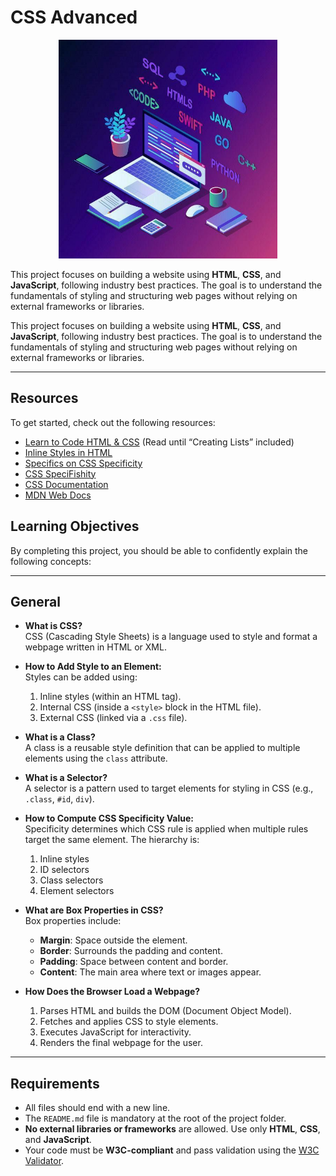 # CSS Advanced
<div style="text-align: center;">
<img src="images/html_converted.png" height="350px">
</div>

This project focuses on building a website using **HTML**, **CSS**, and **JavaScript**, following industry best practices. The goal is to understand the fundamentals of styling and structuring web pages without relying on external frameworks or libraries.



This project focuses on building a website using **HTML**, **CSS**, and **JavaScript**, following industry best practices. The goal is to understand the fundamentals of styling and structuring web pages without relying on external frameworks or libraries.

---

## Resources
To get started, check out the following resources:

- [Learn to Code HTML & CSS](https://learn.shayhowe.com/html-css/) (Read until “Creating Lists” included)
- [Inline Styles in HTML](https://developer.mozilla.org/en-US/docs/Web/HTML/Global_attributes/style)
- [Specifics on CSS Specificity](https://css-tricks.com/specifics-on-css-specificity/)
- [CSS SpeciFishity](https://css-tricks.com/css-specificity-wars/)
- [CSS Documentation](https://developer.mozilla.org/en-US/docs/Web/CSS)
- [MDN Web Docs](https://developer.mozilla.org/)

## Learning Objectives
By completing this project, you should be able to confidently explain the following concepts:

---

## General

- **What is CSS?**  
  CSS (Cascading Style Sheets) is a language used to style and format a webpage written in HTML or XML.

- **How to Add Style to an Element:**  
  Styles can be added using:
  1. Inline styles (within an HTML tag).  
  2. Internal CSS (inside a `<style>` block in the HTML file).  
  3. External CSS (linked via a `.css` file).

- **What is a Class?**  
  A class is a reusable style definition that can be applied to multiple elements using the `class` attribute.

- **What is a Selector?**  
  A selector is a pattern used to target elements for styling in CSS (e.g., `.class`, `#id`, `div`).

- **How to Compute CSS Specificity Value:**  
  Specificity determines which CSS rule is applied when multiple rules target the same element. The hierarchy is:  
  1. Inline styles  
  2. ID selectors  
  3. Class selectors  
  4. Element selectors

- **What are Box Properties in CSS?**  
  Box properties include:
  - **Margin**: Space outside the element.  
  - **Border**: Surrounds the padding and content.  
  - **Padding**: Space between content and border.  
  - **Content**: The main area where text or images appear.

- **How Does the Browser Load a Webpage?**  
  1. Parses HTML and builds the DOM (Document Object Model).  
  2. Fetches and applies CSS to style elements.  
  3. Executes JavaScript for interactivity.  
  4. Renders the final webpage for the user.
---

## Requirements

- All files should end with a new line.
- The `README.md` file is mandatory at the root of the project folder.
- **No external libraries or frameworks** are allowed. Use only **HTML**, **CSS**, and **JavaScript**.
- Your code must be **W3C-compliant** and pass validation using the [W3C Validator](https://validator.w3.org/).